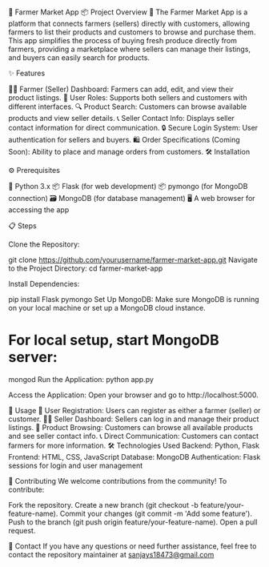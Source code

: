 

🛒 Farmer Market App
📦 Project Overview
🌾 The Farmer Market App is a platform that connects farmers (sellers) directly with customers, allowing farmers to list their products and customers to browse and purchase them. This app simplifies the process of buying fresh produce directly from farmers, providing a marketplace where sellers can manage their listings, and buyers can easily search for products.



✨ Features



🧑‍🌾 Farmer (Seller) Dashboard: Farmers can add, edit, and view their product listings.
👥 User Roles: Supports both sellers and customers with different interfaces.
🔍 Product Search: Customers can browse available products and view seller details.
📞 Seller Contact Info: Displays seller contact information for direct communication.
🔒 Secure Login System: User authentication for sellers and buyers.
🛍️ Order Specifications (Coming Soon): Ability to place and manage orders from customers.
🛠 Installation


⚙️ Prerequisites



🐍 Python 3.x
📦 Flask (for web development)
📦 pymongo (for MongoDB connection)
🗃 MongoDB (for database management)
🖥 A web browser for accessing the app

📋 Steps




Clone the Repository:

git clone https://github.com/yourusername/farmer-market-app.git
Navigate to the Project Directory:
cd farmer-market-app

Install Dependencies:




pip install Flask pymongo
Set Up MongoDB: Make sure MongoDB is running on your local machine or set up a MongoDB cloud instance.


# For local setup, start MongoDB server:







mongod
Run the Application:
python app.py


Access the Application: Open your browser and go to http://localhost:5000.

🚀 Usage
👤 User Registration: Users can register as either a farmer (seller) or customer.
🧑‍🌾 Seller Dashboard: Sellers can log in and manage their product listings.
🛒 Product Browsing: Customers can browse all available products and see seller contact info.
📞 Direct Communication: Customers can contact farmers for more information.
🛠 Technologies Used
Backend: Python, Flask
Frontend: HTML, CSS, JavaScript
Database: MongoDB
Authentication: Flask sessions for login and user management


🤝 Contributing
We welcome contributions from the community! To contribute:

Fork the repository.
Create a new branch (git checkout -b feature/your-feature-name).
Commit your changes (git commit -m 'Add some feature').
Push to the branch (git push origin feature/your-feature-name).
Open a pull request.





👥 Contact
If you have any questions or need further assistance, feel free to contact the repository maintainer at 
sanjays18473@gmail.com
